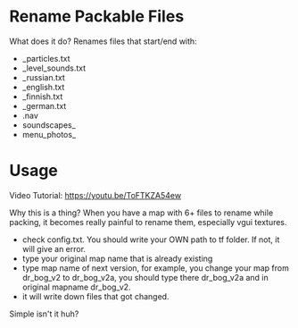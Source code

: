 # Rename Packable Files

What does it do? Renames files that start/end with:
* _particles.txt
* _level_sounds.txt
* _russian.txt
* _english.txt
* _finnish.txt
* _german.txt
* .nav
* soundscapes_
* menu_photos_

# Usage

Video Tutorial: https://youtu.be/ToFTKZA54ew

Why this is a thing? When you have a map with 6+ files to rename while packing, it becomes really painful to rename them, especially vgui textures.

* check config.txt. You should write your OWN path to tf folder. If not, it will give an error.
* type your original map name that is already existing
* type map name of next version, for example, you change your map from dr_bog_v2 to dr_bog_v2a, you should type there dr_bog_v2a and in original mapname dr_bog_v2.
* it will write down files that got changed.

Simple isn't it huh?
